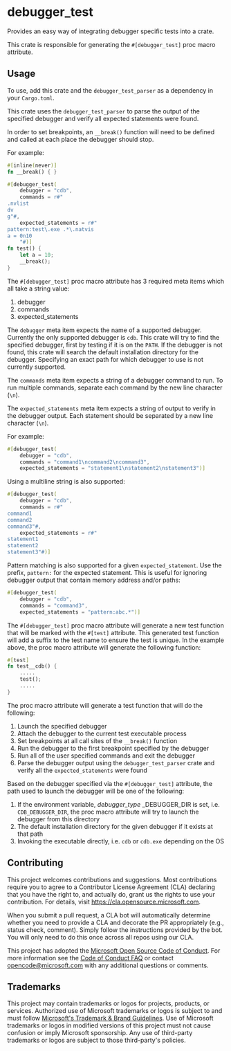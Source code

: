 # debugger_test

Provides an easy way of integrating debugger specific tests into a crate.

This crate is responsible for generating the `#[debugger_test]` proc macro attribute.

## Usage

To use, add this crate and the `debugger_test_parser` as a dependency in your `Cargo.toml`.

This crate uses the `debugger_test_parser` to parse the output of the specified debugger
and verify all expected statements were found.

In order to set breakpoints, an `__break()` function will need to be defined and called
at each place the debugger should stop.

For example:

```rust
#[inline(never)]
fn __break() { }

#[debugger_test(
    debugger = "cdb",
    commands = r#"
.nvlist
dv
g"#,
    expected_statements = r#"
pattern:test\.exe .*\.natvis
a = 0n10
    "#)]
fn test() {
    let a = 10;
    __break();
}
```

The `#[debugger_test]` proc macro attribute has 3 required meta items which all take a string value:

1. debugger
2. commands
3. expected_statements

The `debugger` meta item expects the name of a supported debugger. Currently the only supported debugger is `cdb`.
This crate will try to find the specified debugger, first by testing if it is on the `PATH`. If the debugger is
not found, this crate will search the default installation directory for the debugger. Specifying an exact path
for which debugger to use is not currently supported.

The `commands` meta item expects a string of a debugger command to run. To run multiple commands, separate each
command by the new line character (`\n`).

The `expected_statements` meta item expects a string of output to verify in the debugger output.
Each statement should be separated by a new line character (`\n`).

For example:

```rust
#[debugger_test(
    debugger = "cdb",
    commands = "command1\ncommand2\ncommand3",
    expected_statements = "statement1\nstatement2\nstatement3")]
```

Using a multiline string is also supported:

```rust
#[debugger_test(
    debugger = "cdb",
    commands = r#"
command1
command2
command3"#,
    expected_statements = r#"
statement1
statement2
statement3"#)]
```

Pattern matching is also supported for a given `expected_statement`. Use the prefix, `pattern:` for the
expected statement. This is useful for ignoring debugger output that contain memory address and/or paths:

```rust
#[debugger_test(
    debugger = "cdb",
    commands = "command3",
    expected_statements = "pattern:abc.*")]
```

The `#[debugger_test]` proc macro attribute will generate a new test function that will be marked
with the `#[test]` attribute. This generated test function will add a suffix to the test name to ensure
the test is unique. In the example above, the proc macro attribute will generate the following function:

```rust
#[test]
fn test__cdb() {
    .....
    test();
    .....
}
```

The proc macro attribute will generate a test function that will do the following:

1. Launch the specified debugger
2. Attach the debugger to the current test executable process
3. Set breakpoints at all call sites of the `__break()` function
4. Run the debugger to the first breakpoint specified by the debugger
5. Run all of the user specified commands and exit the debugger
6. Parse the debugger output using the `debugger_test_parser` crate and verify all the `expected_statements` were found

Based on the debugger specified via the `#[debugger_test]` attribute, the path used to launch the debugger will
be one of the following:

1. If the environment variable, _debugger_type_ _DEBUGGER_DIR is set, i.e. `CDB_DEBUGGER_DIR`, the proc macro attribute will try to launch the debugger from this directory
2. The default installation directory for the given debugger if it exists at that path
3. Invoking the executable directly, i.e. `cdb` or `cdb.exe` depending on the OS

## Contributing

This project welcomes contributions and suggestions.  Most contributions require you to agree to a
Contributor License Agreement (CLA) declaring that you have the right to, and actually do, grant us
the rights to use your contribution. For details, visit https://cla.opensource.microsoft.com.

When you submit a pull request, a CLA bot will automatically determine whether you need to provide
a CLA and decorate the PR appropriately (e.g., status check, comment). Simply follow the instructions
provided by the bot. You will only need to do this once across all repos using our CLA.

This project has adopted the [Microsoft Open Source Code of Conduct](https://opensource.microsoft.com/codeofconduct/).
For more information see the [Code of Conduct FAQ](https://opensource.microsoft.com/codeofconduct/faq/) or
contact [opencode@microsoft.com](mailto:opencode@microsoft.com) with any additional questions or comments.

## Trademarks

This project may contain trademarks or logos for projects, products, or services. Authorized use of Microsoft 
trademarks or logos is subject to and must follow 
[Microsoft's Trademark & Brand Guidelines](https://www.microsoft.com/en-us/legal/intellectualproperty/trademarks/usage/general).
Use of Microsoft trademarks or logos in modified versions of this project must not cause confusion or imply Microsoft sponsorship.
Any use of third-party trademarks or logos are subject to those third-party's policies.
